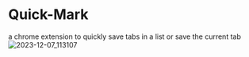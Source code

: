 # Quick-Mark
a chrome extension to quickly save tabs in a list or save the current tab
![2023-12-07_113107](https://github.com/lKryml/Quick-Mark/assets/103531991/a308ac2f-a858-4ff7-802b-7a43440ad084)
